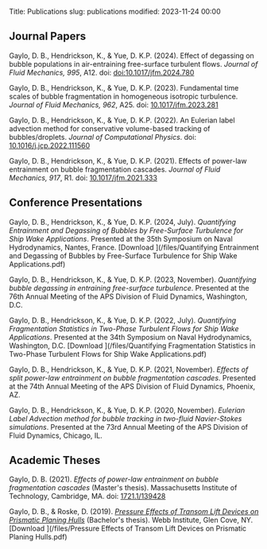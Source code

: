 Title: Publications
slug: publications
modified: 2023-11-24 00:00


## Journal Papers

Gaylo, D. B., Hendrickson, K., & Yue, D. K.P. (2024). Effect of degassing on bubble populations in air-entraining free-surface turbulent flows. *Journal of Fluid Mechanics, 995*, A12. doi: [doi:10.1017/jfm.2024.780](https://doi.org/10.1017/jfm.2024.780)

Gaylo, D. B., Hendrickson, K., & Yue, D. K.P. (2023). Fundamental time scales of bubble fragmentation in homogeneous isotropic turbulence. *Journal of Fluid Mechanics, 962*, A25. doi: [10.1017/jfm.2023.281](https://doi.org/10.1017/jfm.2023.281)

Gaylo, D. B., Hendrickson, K., & Yue, D. K.P. (2022). An Eulerian label advection method for conservative volume-based tracking of bubbles/droplets. *Journal of Computational Physics*. doi: [10.1016/j.jcp.2022.111560](https://doi.org/10.1016/j.jcp.2022.111560)

Gaylo, D. B., Hendrickson, K., & Yue, D. K.P. (2021). Effects of power-law entrainment on bubble fragmentation cascades. *Journal of Fluid Mechanics, 917*, R1. doi: [10.1017/jfm.2021.333](https://doi.org/10.1017/jfm.2021.333)

## Conference Presentations

Gaylo, D. B., Hendrickson, K., & Yue, D. K.P. (2024, July). *Quantifying Entrainment and Degassing of Bubbles by Free-Surface Turbulence for Ship Wake Applications*. Presented at the 35th Symposium on Naval Hydrodynamics, Nantes, France.
[Download <i class="bi bi-file-earmark-pdf"></i>](/files/Quantifying Entrainment and Degassing of Bubbles by Free-Surface Turbulence for Ship Wake Applications.pdf)

Gaylo, D. B., Hendrickson, K., & Yue, D. K.P. (2023, November). *Quantifying bubble degassing in entraining free-surface turbulence*. Presented at the 76th Annual Meeting of the APS Division of Fluid Dynamics, Washington, D.C.

Gaylo, D. B., Hendrickson, K., & Yue, D. K.P. (2022, July). *Quantifying Fragmentation Statistics in Two-Phase Turbulent Flows for Ship Wake Applications*. Presented at the 34th Symposium on Naval Hydrodynamics, Washington, D.C.
[Download <i class="bi bi-file-earmark-pdf"></i>](/files/Quantifying Fragmentation Statistics in Two-Phase Turbulent Flows for Ship Wake Applications.pdf)

Gaylo, D. B., Hendrickson, K., & Yue, D. K.P. (2021, November). *Effects of split power-law entrainment on bubble fragmentation cascades*. Presented at the 74th Annual Meeting of the APS Division of Fluid Dynamics, Phoenix, AZ.

Gaylo, D. B., Hendrickson, K., & Yue, D. K.P. (2020, November). *Eulerian Label Advection method for bubble tracking in two-fluid Navier-Stokes simulations*. Presented at the 73rd Annual Meeting of the APS Division of Fluid Dynamics, Chicago, IL.

## Academic Theses

Gaylo, D. B. (2021). *Effects of power-law entrainment on bubble fragmentation cascades* (Master's thesis). Massachusetts Institute of Technology, Cambridge, MA. doi: [1721.1/139428](https://hdl.handle.net/1721.1/139438)

Gaylo, D. B., & Roske, D. (2019). [*Pressure Effects of Transom Lift Devices on Prismatic Planing Hulls*]({filename}/posts/undergradthesis.md) (Bachelor's thesis). Webb Institute, Glen Cove, NY. 
[Download <i class="bi bi-file-earmark-pdf"></i>](/files/Pressure Effects of Transom Lift Devices on Prismatic Planing Hulls.pdf)
